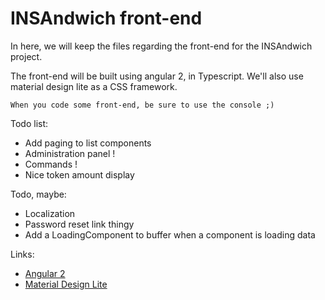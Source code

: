# INSAndwich front-end
In here, we will keep the files regarding the front-end for the INSAndwich project.

The front-end will be built using angular 2, in Typescript. We'll also use material design lite as a CSS framework.

`When you code some front-end, be sure to use the console ;)`

Todo list:
  - Add paging to list components
  - Administration panel !
  - Commands !
  - Nice token amount display

Todo, maybe:
  - Localization
  - Password reset link thingy
  - Add a LoadingComponent to buffer when a component is loading data

Links:
  - [Angular 2](https://angular.io)
  - [Material Design Lite](https://getmdl.io/)

